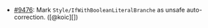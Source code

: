 * [#9476](https://github.com/rubocop-hq/rubocop/pull/9476): Mark `Style/IfWithBooleanLiteralBranche` as unsafe auto-correction. ([@koic][])
